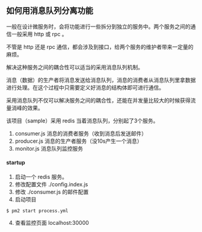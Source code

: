 ## 如何用消息队列分离功能

一般在设计微服务时，会将功能进行一些拆分到独立的服务中。两个服务之间的通信一般采用 http 或 rpc 。

不管是 http 还是 rpc 通信，都会涉及到接口，给两个服务的维护者带来一定量的麻烦。

解决这种服务之间的耦合性可以适当的采用消息队列机制。

消息（数据）的生产者将消息发送给消息队列，消息的消费者从消息队列里拿数据进行处理。在这个过程中只需要定义好消息的结构体即可进行通信。

采用消息队列不仅可以解决服务之间的耦合性，还能在并发量比较大的时候获得流量消峰的效果。

该项目（sample）采用 redis 当着消息队列，分别起了3个服务。

1. consumer.js 消息的消费者服务（收到消息后发送邮件）
2. producer.js 消息的生产者服务（没10s产生一个消息）
3. monitor.js 消息队列监控服务

#### startup

1. 启动一个 redis 服务。
2. 修改配置文件 ./config.index.js
3. 修改 ./consumer.js 的邮件配置
3. 启动项目

  ```
  $ pm2 start process.yml
  ```

4. 查看监控页面 localhost:30000

